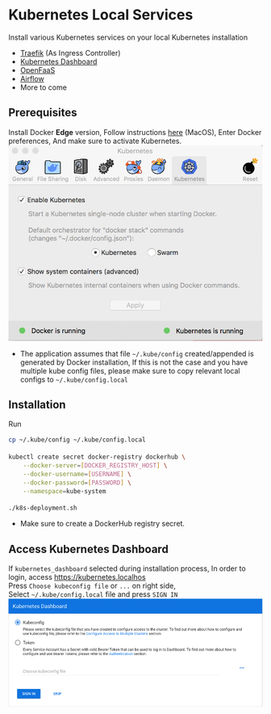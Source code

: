 Kubernetes Local Services
=========================

Install various Kubernetes services on your local Kubernetes installation 

- [Traefik](https://traefik.io/) (As Ingress Controller)
- [Kubernetes Dashboard](https://kubernetes.io/docs/tasks/access-application-cluster/web-ui-dashboard/)
- [OpenFaaS](https://www.openfaas.com/)
- [Airflow](https://airflow.apache.org/)
- More to come

Prerequisites
-------------

Install Docker **Edge** version,
Follow instructions [here](https://store.docker.com/editions/community/docker-ce-desktop-mac) (MacOS), 
Enter Docker preferences, And make sure to activate Kubernetes.
![](docs/docker_kubernetes.png)

* The application assumes that file `~/.kube/config` created/appended is generated by Docker installation,
  If this is not the case and you have multiple kube config files,
  please make sure to copy relevant local configs to `~/.kube/config.local`

Installation
------------

Run
```bash
cp ~/.kube/config ~/.kube/config.local

kubectl create secret docker-registry dockerhub \
    --docker-server=[DOCKER_REGISTRY_HOST] \
    --docker-username=[USERNAME] \
    --docker-password=[PASSWORD] \
    --namespace=kube-system

./k8s-deployment.sh
```
* Make sure to create a DockerHub registry secret.

Access Kubernetes Dashboard
---------------------------

If `kubernetes_dashboard` selected during installation process,
In order to login, access https://kubernetes.localhos  
Press `Choose kubeconfig file` or `...` on right side,  
Select `~/.kube/config.local` file and press `SIGN IN`
![](docs/kubernetes_dashboard.png)